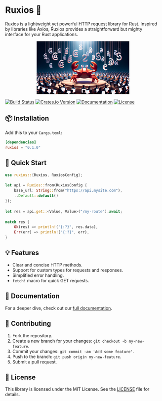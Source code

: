 # Ruxios 🚀

Ruxios is a lightweight yet powerful HTTP request library for Rust. Inspired by libraries like Axios, Ruxios provides a straightforward but mighty interface for your Rust applications.

<div align="center">
    <img src="./docs/assets/logo.webp" alt="Ruxios logo" width="300"/>
</div>

[![Build Status](https://img.shields.io/github/workflow/status/devzolo/ruxios/CI)](https://github.com/devzolo/ruxios/actions)
[![Crates.io Version](https://img.shields.io/crates/v/ruxios.svg)](https://crates.io/crates/ruxios)
[![Documentation](https://docs.rs/ruxios/badge.svg)](https://docs.rs/ruxios)
[![License](https://img.shields.io/crates/l/ruxios.svg)](https://github.com/devzolo/ruxios/blob/main/LICENSE)

## 📦 Installation

Add this to your `Cargo.toml`:

```toml
[dependencies]
ruxios = "0.1.0"
```

## 🚀 Quick Start

```rust
use ruxios::{Ruxios, RuxiosConfig};

let api = Ruxios::from(RuxiosConfig {
    base_url: String::from("https://api.mysite.com"),
    ..Default::default()
});

let res = api.get::<Value, Value>("/my-route").await;

match res {
    Ok(res) => println!("{:?}", res.data),
    Err(err) => println!("{:?}", err),
}
```

## 💡 Features

- Clear and concise HTTP methods.
- Support for custom types for requests and responses.
- Simplified error handling.
- `fetch!` macro for quick GET requests.

## 📖 Documentation

For a deeper dive, check out our [full documentation](https://docs.rs/ruxios).

## 🌱 Contributing

1. Fork the repository.
2. Create a new branch for your changes: `git checkout -b my-new-feature`.
3. Commit your changes: `git commit -am 'Add some feature'`.
4. Push to the branch: `git push origin my-new-feature`.
5. Submit a pull request.

## 📝 License

This library is licensed under the MIT License. See the [LICENSE](https://github.com/devzolo/ruxios/blob/main/LICENSE) file for details.
